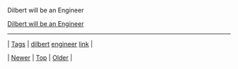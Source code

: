 <!--
title: Dilbert will be an Engineer
date: 2020-06-28T15:27:00.071Z
tags: dilbert, engineer, link
-->


Dilbert will be an Engineer

[Dilbert will be an Engineer](https://www.facebook.com/video.php?v=776832135722409)

<!--BOTTOM-POST-NAVIGATION-->
---

| [Tags](tags.md) | [dilbert](tag-dilbert.md) [engineer](tag-engineer.md) [link](tag-link.md) |

| [Newer](112780370202.md) | [Top](index.md) | [Older](112882843899.md) |